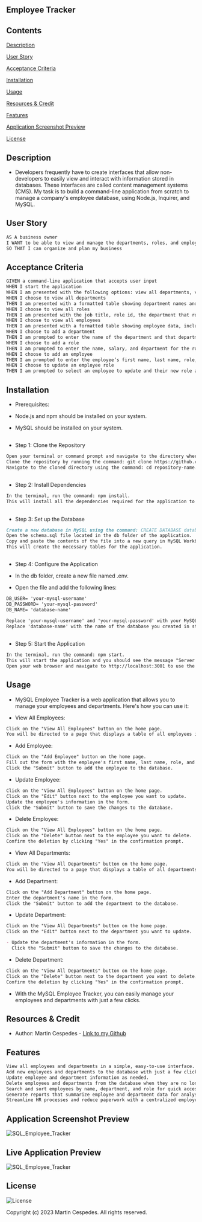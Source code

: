 ## Employee Tracker

## Contents

[Description](#description)

[User Story](#user-story)

[Acceptance Criteria](#acceptance-criteria)

[Installation](#installation)

[Usage](#usage)

[Resources & Credit](#resourcescredit)

[Features](#features)

[Application Screenshot Preview](#application-screenshot-preview)

[License](#license)

## Description

- Developers frequently have to create interfaces that allow non-developers to easily view and interact with information stored in databases. These interfaces are called content management systems (CMS). My task is to build a command-line application from scratch to manage a company's employee database, using Node.js, Inquirer, and MySQL.

## User Story

```md
AS A business owner
I WANT to be able to view and manage the departments, roles, and employees in my company
SO THAT I can organize and plan my business
```

## Acceptance Criteria

```md
GIVEN a command-line application that accepts user input
WHEN I start the application
WHEN I am presented with the following options: view all departments, view all roles, view all employees, add a department, add a role, add an employee, and update an employee role
WHEN I choose to view all departments
THEN I am presented with a formatted table showing department names and department ids
WHEN I choose to view all roles
THEN I am presented with the job title, role id, the department that role belongs to, and the salary for that role
WHEN I choose to view all employees
THEN I am presented with a formatted table showing employee data, including employee ids, first names, last names, job titles, departments, salaries, and managers that the employees report to
WHEN I choose to add a department
THEN I am prompted to enter the name of the department and that department is added to the database
WHEN I choose to add a role
THEN I am prompted to enter the name, salary, and department for the role and that role is added to the database
WHEN I choose to add an employee
THEN I am prompted to enter the employee’s first name, last name, role, and manager, and that employee is added to the database
WHEN I choose to update an employee role
THEN I am prompted to select an employee to update and their new role and this information is updated in the database
```

## Installation

- Prerequisites:

- Node.js and npm should be installed on your system.
- MySQL should be installed on your system.

##

- Step 1: Clone the Repository

```md
Open your terminal or command prompt and navigate to the directory where you want to install the application.
Clone the repository by running the command: git clone https://github.com/username/repository-name.git.
Navigate to the cloned directory using the command: cd repository-name.
```

##

- Step 2: Install Dependencies

```md
In the terminal, run the command: npm install.
This will install all the dependencies required for the application to run.
```

##

- Step 3: Set up the Database

```md
Create a new database in MySQL using the command: CREATE DATABASE database-name;.
Open the schema.sql file located in the db folder of the application.
Copy and paste the contents of the file into a new query in MySQL Workbench and run it.
This will create the necessary tables for the application.
```

##

- Step 4: Configure the Application

- In the db folder, create a new file named .env.
- Open the file and add the following lines:

```md
DB_USER= 'your-mysql-username'
DB_PASSWORD= 'your-mysql-password'
DB_NAME= 'database-name'
```

```md
Replace 'your-mysql-username' and 'your-mysql-password' with your MySQL username and password, respectively.
Replace 'database-name' with the name of the database you created in step 3.
```

##

- Step 5: Start the Application

```md
In the terminal, run the command: npm start.
This will start the application and you should see the message "Server running on port 3001".
Open your web browser and navigate to http://localhost:3001 to use the application.
```

## Usage

- MySQL Employee Tracker is a web application that allows you to manage your employees and departments. Here's how you can use it:

- View All Employees:

```md
Click on the "View All Employees" button on the home page.
You will be directed to a page that displays a table of all employees in the database.
```

- Add Employee:

```md
Click on the "Add Employee" button on the home page.
Fill out the form with the employee's first name, last name, role, and manager (if applicable).
Click the "Submit" button to add the employee to the database.
```

- Update Employee:

```md
Click on the "View All Employees" button on the home page.
Click on the "Edit" button next to the employee you want to update.
Update the employee's information in the form.
Click the "Submit" button to save the changes to the database.
```

- Delete Employee:

```md
Click on the "View All Employees" button on the home page.
Click on the "Delete" button next to the employee you want to delete.
Confirm the deletion by clicking "Yes" in the confirmation prompt.
```

- View All Departments:

```md
Click on the "View All Departments" button on the home page.
You will be directed to a page that displays a table of all departments in the database.
```

- Add Department:

```md
Click on the "Add Department" button on the home page.
Enter the department's name in the form.
Click the "Submit" button to add the department to the database.
```

- Update Department:

```md
Click on the "View All Departments" button on the home page.
Click on the "Edit" button next to the department you want to update.

- Update the department's information in the form.
  Click the "Submit" button to save the changes to the database.
```

- Delete Department:

```md
Click on the "View All Departments" button on the home page.
Click on the "Delete" button next to the department you want to delete.
Confirm the deletion by clicking "Yes" in the confirmation prompt.
```

- With the MySQL Employee Tracker, you can easily manage your employees and departments with just a few clicks.

## Resources & Credit

- Author: Martin Cespedes - [Link to my Github](https://github.com/MartinCespedes)

## Features

```md
View all employees and departments in a simple, easy-to-use interface.
Add new employees and departments to the database with just a few clicks.
Update employee and department information as needed.
Delete employees and departments from the database when they are no longer needed.
Search and sort employees by name, department, and role for quick access to the information you need.
Generate reports that summarize employee and department data for analysis and decision-making.
Streamline HR processes and reduce paperwork with a centralized employee and department database.
```

## Application Screenshot Preview

![SQL_Employee_Tracker](./Develop/images/SQL_Employee_Tracker_IMG1.png)

## Live Application Preview

![SQL_Employee_Tracker](./Develop/images/SQL_Employee_Tracker_IMG2.png)

## License

![License](https://img.shields.io/badge/License-MIT-yellow.svg)

Copyright (c) 2023 Martin Cespedes. All rights reserved.
